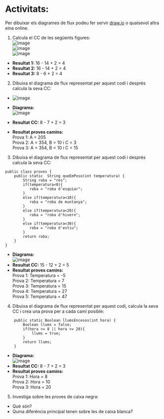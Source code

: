 # Activitats: 

Per dibuixar els diagrames de flux podeu fer servir [draw.io](https://draw.io) o qualsevol altra eina online.

1. Calcula el CC de les següents figures:  
  ![image](https://user-images.githubusercontent.com/110727546/204613022-4ab64342-2e06-438d-a7e8-570685b3c406.png)  
  ![image](https://user-images.githubusercontent.com/110727546/204613180-6d55bf09-28b8-417e-96f4-f71a762ac44c.png)  
  ![image](https://user-images.githubusercontent.com/110727546/204655229-8c3f28d7-3d8b-4746-a55d-331f89da39d2.png)  

  - **Resultat 1:** 16 - 14 + 2 = 4
  - **Resultat 2:** 16 - 14 + 2 = 4
  - **Resultat 3:** 8 - 6 + 2 = 4


2. Dibuixa el diagrama de flux representat per aquest codi i després calcula la seva CC:
  - ![image](https://user-images.githubusercontent.com/110727546/204615125-363e5e6c-173b-4ec0-8c0b-cb97985ade06.png)

  - **Diagrama:**  
 ![image](https://user-images.githubusercontent.com/113586070/204749770-991773c6-ccd8-48a9-a8e9-251ea829b3ad.png)  
  - **Resultat CC:** 8 - 7 + 2 = 3  
  - **Resultat proves camins:**  
  Prova 1: A = 205  
  Prova 2: A = 354, B = 10 i C = 3  
  Prova 3: A = 354, B = 10 i C = 15

3. Dibuixa el diagrama de flux representat per aquest codi i després calcula la seva CC:

```
public class proves {
    public static  String queEmPoso(int temperatura) {
        String roba = "res";
        if(temperatura<0){
           roba = "roba d'esquiar";
        }
        else if(temperatura<10){
           roba = "roba de muntanya";
        }
        else if(temperatura<20){
           roba = "roba d'hivern";
        }
        else if(temperatura<30){
           roba = "roba d'estiu";
        }
        return roba;
    }    
}
```

  - **Diagrama:**  
  ![image](https://user-images.githubusercontent.com/113586070/204755943-d89f8ef7-b04f-450d-9884-6148dfcfd76a.png)  
  - **Resultat CC:** 15 - 12 + 2 = 5  
  - **Resultat proves camins:**  
  Prova 1: Temperatura = -5   
  Prova 2: Temperatura = 7   
  Prova 3: Temperatura = 15  
  Prova 4: Temperatura = 27  
  Prova 5: Temperatura = 47  

4. Dibuixa el diagrama de flux representat per aquest codi, calcula la seva CC i crea una prova per a cada camí posible:

```
    public static Boolean llumsEncesos(int hora) {
        Boolean llums = false;
        if(hora <= 8 || hora >= 20){
            llums = true;
        }
        return llums;
    }
```
  - **Diagrama:**  
  ![image](https://user-images.githubusercontent.com/113586070/205626837-15e17667-b28a-4ed7-9c68-6be8efe84f6e.png)  
  - **Resultat CC:** 8 - 7 + 2 = 3
  - **Resultat proves camins:**  
  Prova 1: Hora = 8  
  Prova 2: Hora = 10   
  Prova 3: Hora = 20  

5. Investiga sobre les proves de caixa negra:

  - Què són?
  - Quina diferència principal tenen sobre les de caixa blanca?


